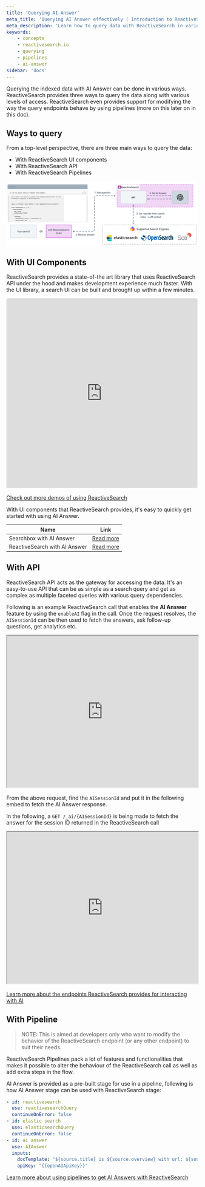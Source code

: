 ```yaml
---
title: 'Querying AI Answer'
meta_title: 'Querying AI Answer effectively | Introduction to ReactiveSearch'
meta_description: 'Learn how to query data with ReactiveSearch in various ways and use it with AI Answer'
keywords:
    - concepts
    - reactivesearch.io
    - querying
    - pipelines
    - ai-answer
sidebar: 'docs'
---
```


Querying the indexed data with AI Answer can be done in various ways. ReactiveSearch provides three ways to query the data along with various levels of access. ReactiveSearch even provides support for modifying the way the query endpoints behave by using pipelines (more on this later on in this doc).

## Ways to query

From a top-level perspective, there are three main ways to query the data:

- With ReactiveSearch UI components
- With ReactiveSearch API
- With ReactiveSearch Pipelines

![Querying with AI Answer enabled](../../../../content/images/concepts/querying_ai.png "Querying with AI Answer Vizualized")

## With UI Components

ReactiveSearch provides a state-of-the art library that uses ReactiveSearch API under the hood and makes development experience much faster. With the UI library, a search UI can be built and brought up within a few minutes.

<iframe src="https://codesandbox.io/embed/github/awesome-reactivesearch/q-n-a-search-ui/tree/main/?fontsize=14&hidenavigation=1&theme=light"
     style="width:100%; height:500px; border:0; border-radius: 4px; overflow:hidden;"
     title="q-n-a-search-ui"
     allow="accelerometer; ambient-light-sensor; camera; encrypted-media; geolocation; gyroscope; hid; microphone; midi; payment; usb; vr; xr-spatial-tracking"
     sandbox="allow-forms allow-modals allow-popups allow-presentation allow-same-origin allow-scripts"
   ></iframe>

[Check out more demos of using ReactiveSearch](https://codesandbox.io/s/github/awesome-reactivesearch/q-n-a-search-ui/tree/main/?from-embed)

With UI components that ReactiveSearch provides, it's easy to quickly get started with using AI Answer.

| Name | Link |
| -- | -- |
| Searchbox with AI Answer | [Read more](https://docs.reactivesearch.io/docs/reactivesearch/react/search/searchbox/#aiconfig) |
| ReactiveSearch with AI Answer | [Read more](https://docs.reactivesearch.io/docs/reactivesearch/react/search/aianswer/) |

## With API

ReactiveSearch API acts as the gateway for accessing the data. It's an easy-to-use API that can be as simple as a search query and get as complex as multiple faceted queries with various query dependencies.

Following is an example ReactiveSearch call that enables the **AI Answer** feature by using the `enableAI` flag in the call. Once the request resolves, the `AISessionId` can be then used to fetch the answers, ask follow-up questions, get analytics etc.

<iframe frameborder="1px" width="100%" height="400px" src="https://play.reactivesearch.io/embed/VvDdd6uvjFUYwVSelYQJ"></iframe>

From the above request, find the `AISessionId` and put it in the following embed to fetch the AI Answer response.

In the following, a `GET /_ai/{AISessionId}` is being made to fetch the answer for the session ID returned in the ReactiveSearch call

<iframe frameborder="1px" width="100%" height="400px" src="https://play.reactivesearch.io/embed/fp5e52TLUckcPSPTEyty"></iframe>

[Learn more about the endpoints ReactiveSearch provides for interacting with AI](https://api.reactivesearch.io/#44009fda-61f7-4d1b-81b5-9f495d3111a3)

## With Pipeline

> NOTE: This is aimed at developers only who want to modify the behavior of the ReactiveSearch endpoint (or any other endpoint) to suit their needs.

ReactiveSearch Pipelines pack a lot of features and functionalities that makes it possible to alter the behaviour of the ReactiveSearch call as well as add extra steps in the flow.

AI Answer is provided as a pre-built stage for use in a pipeline, following is how AI Answer stage can be used with ReactiveSearch stage:

```yaml
- id: reactivesearch
  use: reactivesearchQuery
  continueOnError: false
- id: elastic search
  use: elasticsearchQuery
  continueOnError: false
- id: ai answer
  use: AIAnswer
  inputs:
    docTemplate: "${source.title} is ${source.overview} with url: ${source.backdrop_path}"
    apiKey: "{{openAIApiKey}}"
```

[Learn more about using pipelines to get AI Answers with ReactiveSearch](https://docs.reactivesearch.io/docs/pipelines/how-to/ai-answer)
